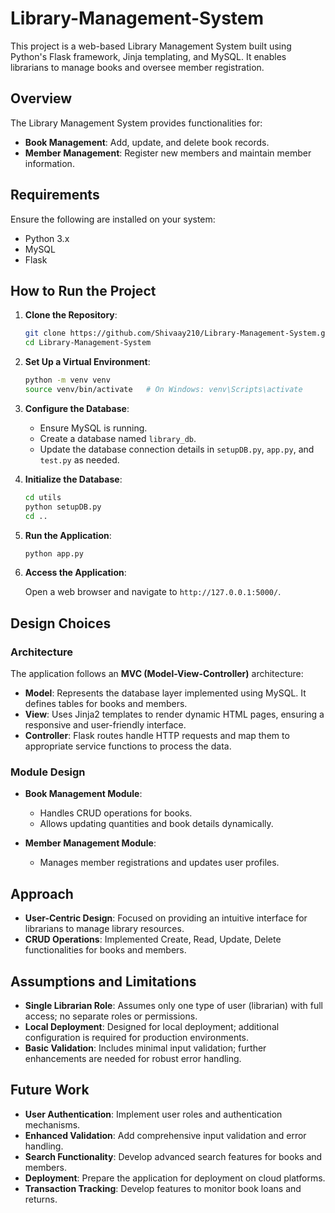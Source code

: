 # Library-Management-System

This project is a web-based Library Management System built using Python's Flask framework, Jinja templating, and MySQL. It enables librarians to manage books and oversee member registration.

## Overview

The Library Management System provides functionalities for:

- **Book Management**: Add, update, and delete book records.
- **Member Management**: Register new members and maintain member information.

## Requirements

Ensure the following are installed on your system:

- Python 3.x
- MySQL
- Flask

## How to Run the Project

1. **Clone the Repository**:

   ```bash
   git clone https://github.com/Shivaay210/Library-Management-System.git
   cd Library-Management-System
   ```

2. **Set Up a Virtual Environment**:

   ```bash
   python -m venv venv
   source venv/bin/activate   # On Windows: venv\Scripts\activate
   ```

3. **Configure the Database**:

   - Ensure MySQL is running.
   - Create a database named `library_db`.
   - Update the database connection details in `setupDB.py`, `app.py`, and `test.py` as needed.

4. **Initialize the Database**:

   ```bash
   cd utils
   python setupDB.py
   cd ..
   ```

5. **Run the Application**:

   ```bash
   python app.py
   ```

7. **Access the Application**:

   Open a web browser and navigate to `http://127.0.0.1:5000/`.

## Design Choices

### Architecture

The application follows an **MVC (Model-View-Controller)** architecture:
- **Model**: Represents the database layer implemented using MySQL. It defines tables for books and members.
- **View**: Uses Jinja2 templates to render dynamic HTML pages, ensuring a responsive and user-friendly interface.
- **Controller**: Flask routes handle HTTP requests and map them to appropriate service functions to process the data.

### Module Design

- **Book Management Module**:
  - Handles CRUD operations for books.
  - Allows updating quantities and book details dynamically.

- **Member Management Module**:
  - Manages member registrations and updates user profiles.

## Approach

- **User-Centric Design**: Focused on providing an intuitive interface for librarians to manage library resources.
- **CRUD Operations**: Implemented Create, Read, Update, Delete functionalities for books and members.

## Assumptions and Limitations

- **Single Librarian Role**: Assumes only one type of user (librarian) with full access; no separate roles or permissions.
- **Local Deployment**: Designed for local deployment; additional configuration is required for production environments.
- **Basic Validation**: Includes minimal input validation; further enhancements are needed for robust error handling.

## Future Work

- **User Authentication**: Implement user roles and authentication mechanisms.
- **Enhanced Validation**: Add comprehensive input validation and error handling.
- **Search Functionality**: Develop advanced search features for books and members.
- **Deployment**: Prepare the application for deployment on cloud platforms.
- **Transaction Tracking**: Develop features to monitor book loans and returns.



